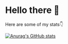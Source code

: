 # Hello there 👋
Here are some of my stats👇

[![Anurag's GitHub stats](https://github-readme-stats.vercel.app/api?username=Hexkd)](https://github.com/anuraghazra/github-readme-stats)


<!--
**Hexkd/Hexkd** is a ✨ _special_ ✨ repository because its `README.md` (this file) appears on your GitHub profile.

Here are some ideas to get you started:

- 🔭 I’m currently working on **Python Project**
- 🌱 I’m currently learning **Python**
- 👯 I’m currently NOT looking to collaborate on **...** , YET
- 🤔 I’m looking for help with ...
- 💬 Ask me about ...
- 📫 How to reach me: ...
- ⚡ Fun fact: ...
-->
